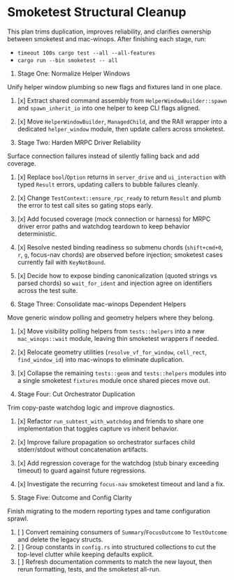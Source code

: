 # Smoketest Structural Cleanup

This plan trims duplication, improves reliability, and clarifies ownership between smoketest and
mac-winops. After finishing each stage, run:
- `timeout 100s cargo test --all --all-features`
- `cargo run --bin smoketest -- all`

1. Stage One: Normalize Helper Windows

Unify helper window plumbing so new flags and fixtures land in one place.

1. [x] Extract shared command assembly from `HelperWindowBuilder::spawn` and
       `spawn_inherit_io` into one helper to keep CLI flags aligned.
2. [x] Move `HelperWindowBuilder`, `ManagedChild`, and the RAII wrapper into a
       dedicated `helper_window` module, then update callers across smoketest.

2. Stage Two: Harden MRPC Driver Reliability

Surface connection failures instead of silently falling back and add coverage.

1. [x] Replace `bool`/`Option` returns in `server_drive` and `ui_interaction`
       with typed `Result` errors, updating callers to bubble failures cleanly.
2. [x] Change `TestContext::ensure_rpc_ready` to return `Result` and plumb the
       error to test call sites so gating stops early.
3. [x] Add focused coverage (mock connection or harness) for MRPC driver error
       paths and watchdog teardown to keep behavior deterministic.
4. [x] Resolve nested binding readiness so submenu chords (`shift+cmd+0`,
       `r`, `g`, focus-nav chords) are observed before injection; smoketest
       cases currently fail with `KeyNotBound`.
5. [x] Decide how to expose binding canonicalization (quoted strings vs parsed
       chords) so `wait_for_ident` and injection agree on identifiers across
       the test suite.

3. Stage Three: Consolidate mac-winops Dependent Helpers

Move generic window polling and geometry helpers where they belong.

1. [x] Move visibility polling helpers from `tests::helpers` into a new
       `mac_winops::wait` module, leaving thin smoketest wrappers if needed.
2. [x] Relocate geometry utilities (`resolve_vf_for_window`, `cell_rect`,
       `find_window_id`) into mac-winops to eliminate duplication.
3. [x] Collapse the remaining `tests::geom` and `tests::helpers` modules into a
       single smoketest `fixtures` module once shared pieces move out.

4. Stage Four: Cut Orchestrator Duplication

Trim copy-paste watchdog logic and improve diagnostics.

1. [x] Refactor `run_subtest_with_watchdog` and friends to share one
       implementation that toggles capture vs inherit behavior.
2. [x] Improve failure propagation so orchestrator surfaces child stderr/stdout
       without concatenation artifacts.
3. [x] Add regression coverage for the watchdog (stub binary exceeding timeout)
       to guard against future regressions.
4. [x] Investigate the recurring `focus-nav` smoketest timeout and land a fix.

5. Stage Five: Outcome and Config Clarity

Finish migrating to the modern reporting types and tame configuration sprawl.

1. [ ] Convert remaining consumers of `Summary`/`FocusOutcome` to `TestOutcome`
       and delete the legacy structs.
2. [ ] Group constants in `config.rs` into structured collections to cut the
       top-level clutter while keeping defaults explicit.
3. [ ] Refresh documentation comments to match the new layout, then rerun
       formatting, tests, and the smoketest all-run.
